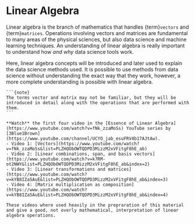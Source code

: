 # Linear Algebra

Linear algebra is the branch of mathematics that handles {term}`vectors` and {term}`matrices`. 
Operations involving vectors and matrices are fundamental to many areas of the physical sciences, but also data science and machine learning techniques. 
An understanding of linear algebra is really important to understand how *and why* data science tools work. 

Here, linear algebra concepts will be introduced and later used to explain the data science methods used. 
It is possible to use methods from data science without understanding the exact way that they work, however, a more complete understanding is possible with linear algebra. 
````{margin}
```{note}
The terms vector and matrix may not be familiar, but they will be introduced in detail along with the operations that are performed with them. 
```
````

```{admonition} Pre-Work
**Watch** the first four video in the [Essence of Linear Algebra](https://www.youtube.com/watch?v=fNk_zzaMoSs) YouTube series by [3Blue1Brown](https://www.youtube.com/channel/UCYO_jab_esuFRV4b17AJtAw). 
- Video 1: [Vectors](https://www.youtube.com/watch?v=fNk_zzaMoSs&list=PLZHQObOWTQDPD3MizzM2xVFitgF8hE_ab)
- Video 2: [Linear combinations, span, and basis vectors](https://www.youtube.com/watch?v=k7RM-ot2NWY&list=PLZHQObOWTQDPD3MizzM2xVFitgF8hE_ab&index=2)
- Video 3: [Linear transformations and matrices](https://www.youtube.com/watch?v=kYB8IZa5AuE&list=PLZHQObOWTQDPD3MizzM2xVFitgF8hE_ab&index=3)
- Video 4: [Matrix multiplication as composition](https://www.youtube.com/watch?v=kYB8IZa5AuE&list=PLZHQObOWTQDPD3MizzM2xVFitgF8hE_ab&index=4)

These videos where used heavily in the prepraration of this material and give a good, not overly mathematical, interpretation of linear algebra operations.
```